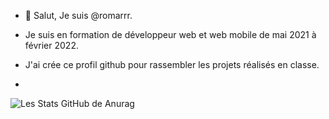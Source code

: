 - 👋 Salut, Je suis @romarrr.

- Je suis en formation de développeur web et web mobile de mai 2021 à février 2022.

- J'ai crée ce profil github pour rassembler les projets réalisés en classe.
- 
![Les Stats GitHub de Anurag](https://github-readme-stats.vercel.app/apiromarrranuraghazra&show_icons=true&theme=radical)
